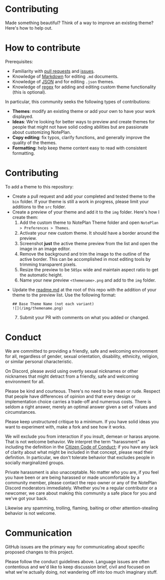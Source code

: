 # Contributing
Made something beautiful? Think of a way to improve an existing theme? Here's how to help out.

# How to contribute

Prerequisites:

- Familiarity with [pull requests](https://help.github.com/articles/using-pull-requests) and [issues](https://guides.github.com/features/issues/).
- Knowledge of [Markdown](https://help.github.com/articles/markdown-basics/) for editing `.md` documents.
- Knowledge of [JSON](https://codeblogmoney.com/what-is-json/) and for editing `.json` themes.
- Knowledge of [regex](https://www.sitepoint.com/learn-regex/) for adding and editing custom theme functionality (this is optional). 

In particular, this community seeks the following types of contributions:

- **Themes**: modify an existing theme or add your own to have your work displayed.
- **Ideas**: We're looking for better ways to preview and create themes for people that might not have solid coding abilities but are passionate about customizing NotePlan.
- **Copy editing**: fix typos, clarify functions, and generally improve the quality of the themes.
- **Formatting**: help keep theme content easy to read with consistent formatting.

# Contributing
To add a theme to this repository:

- Create a pull request and add your completed and tested theme to the `bin` folder. If your theme is still a work in progress, please limit your additions to the `src` folder. 
- Create a preview of your theme and add it to the `img` folder. Here's how I create them:
	1. Add the custom theme to NotePlan Theme folder and open `NotePlan > Preferences > Themes`.
	2. Activate your new custom theme. It should have a border around the preview.
	3. Screenshot **just** the active theme preview from the list and open the image in an image editor.
	4. Remove the background and trim the image to the outline of the active border. This can be accomplished in most editing tools by trimming transparent pixels. 
	5. Resize the preview to be `505px` wide and maintain aspect ratio to get the automatic height. 
	6. Name your new preview `<themename>.png` and add to the `img` folder. 
* Update the [readme.md](readme.md) at the root of this repo with the addition of your theme to the preview list. Use the following format:
	```
	## Base Theme Name (not each variant)
	![](/img/themename.png)
	```
	7. Submit your PR with comments on what you added or changed. 
	
# Conduct

We are committed to providing a friendly, safe and welcoming environment for all, regardless of gender, sexual orientation, disability, ethnicity, religion, or similar personal characteristic.

On Discord, please avoid using overtly sexual nicknames or other nicknames that might detract from a friendly, safe and welcoming environment for all.

Please be kind and courteous. There's no need to be mean or rude. Respect that people have differences of opinion and that every design or implementation choice carries a trade-off and numerous costs. There is seldom a right answer, merely an optimal answer given a set of values and circumstances.

Please keep unstructured critique to a minimum. If you have solid ideas you want to experiment with, make a fork and see how it works.

We will exclude you from interaction if you insult, demean or harass anyone. That is not welcome behavior. We interpret the term "harassment" as including the definition in the [Citizen Code of Conduct](http://citizencodeofconduct.org/); if you have any lack of clarity about what might be included in that concept, please read their definition. In particular, we don't tolerate behavior that excludes people in socially marginalized groups.

Private harassment is also unacceptable. No matter who you are, if you feel you have been or are being harassed or made uncomfortable by a community member, please contact the repo owner or any of the NotePlan Discord moderators immediately. Whether you're a regular contributor or a newcomer, we care about making this community a safe place for you and we've got your back.

Likewise any spamming, trolling, flaming, baiting or other attention-stealing behavior is not welcome.

# Communication

GitHub issues are the primary way for communicating about specific proposed changes to this project.

Please follow the conduct guidelines above. Language issues are often contentious and we'd like to keep discussion brief, civil and focused on what we're actually doing, not wandering off into too much imaginary stuff.

